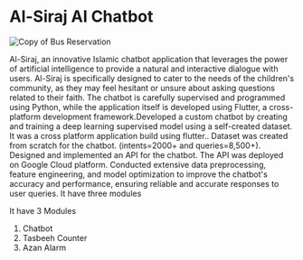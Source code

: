# Al-Siraj AI Chatbot
![Copy of Bus Reservation](https://github.com/u7ayr/Bus-Reservation-System/assets/140242504/3b37edf7-c4db-4112-ac62-4a1ba2047313)

Al-Siraj, an innovative Islamic chatbot application that leverages the power of artificial intelligence to provide a natural and interactive dialogue with users. Al-Siraj is specifically designed to cater to the needs of the children's community, as they may feel hesitant or unsure about asking questions related to their faith. The chatbot is carefully supervised and programmed using Python, while the application itself is developed using Flutter, a cross-platform development framework.Developed a custom chatbot by creating and training a deep learning supervised model using a self-created dataset. It was a cross platform application build using flutter.. Dataset was created from scratch for the chatbot. (intents=2000+ and queries=8,500+). Designed and implemented an API for the chatbot. The API was deployed on Google Cloud platform. Conducted extensive data preprocessing, feature engineering, and model optimization to improve the chatbot's accuracy and performance, ensuring reliable and accurate responses to user queries. It have three modules

It have 3 Modules

1. Chatbot
2. Tasbeeh Counter
3. Azan Alarm
